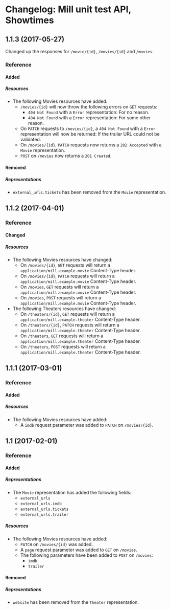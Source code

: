 # Changelog: Mill unit test API, Showtimes

## 1.1.3 (2017-05-27)
Changed up the responses for `/movie/{id}`, `/movies/{id}` and `/movies`.

### Reference
#### Added
##### Resources
- The following Movies resources have added:
    - `/movies/{id}` will now throw the following errors on `GET` requests:
        - `404 Not Found` with a `Error` representation: For no reason.
        - `404 Not Found` with a `Error` representation: For some other reason.
    - On `PATCH` requests to `/movies/{id}`, a `404 Not Found` with a `Error` representation will now be returned: If the trailer URL could not be validated.
    - On `/movies/{id}`, `PATCH` requests now returns a `202 Accepted` with a `Movie` representation.
    - `POST` on `/movies` now returns a `201 Created`.

#### Removed
##### Representations
- `external_urls.tickets` has been removed from the `Movie` representation.

## 1.1.2 (2017-04-01)
### Reference
#### Changed
##### Resources
- The following Movies resources have changed:
    - On `/movies/{id}`, `GET` requests will return a `application/mill.example.movie` Content-Type header.
    - On `/movies/{id}`, `PATCH` requests will return a `application/mill.example.movie` Content-Type header.
    - On `/movies`, `GET` requests will return a `application/mill.example.movie` Content-Type header.
    - On `/movies`, `POST` requests will return a `application/mill.example.movie` Content-Type header.
- The following Theaters resources have changed:
    - On `/theaters/{id}`, `GET` requests will return a `application/mill.example.theater` Content-Type header.
    - On `/theaters/{id}`, `PATCH` requests will return a `application/mill.example.theater` Content-Type header.
    - On `/theaters`, `GET` requests will return a `application/mill.example.theater` Content-Type header.
    - On `/theaters`, `POST` requests will return a `application/mill.example.theater` Content-Type header.

## 1.1.1 (2017-03-01)
### Reference
#### Added
##### Resources
- The following Movies resources have added:
    - A `imdb` request parameter was added to `PATCH` on `/movies/{id}`.

## 1.1 (2017-02-01)
### Reference
#### Added
##### Representations
- The `Movie` representation has added the following fields:
    - `external_urls`
    - `external_urls.imdb`
    - `external_urls.tickets`
    - `external_urls.trailer`

##### Resources
- The following Movies resources have added:
    - `PATCH` on `/movies/{id}` was added.
    - A `page` request parameter was added to `GET` on `/movies`.
    - The following parameters have been added to `POST` on `/movies`:
        - `imdb`
        - `trailer`

#### Removed
##### Representations
- `website` has been removed from the `Theater` representation.